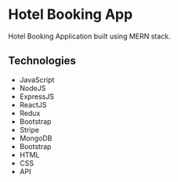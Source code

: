 # Hotel Booking App

Hotel Booking Application built using MERN stack.

## Technologies

- JavaScript
- NodeJS
- ExpressJS
- ReactJS
- Redux
- Bootstrap
- Stripe
- MongoDB
- Bootstrap
- HTML
- CSS
- API
